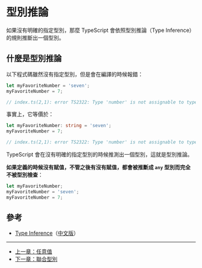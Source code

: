 # 型別推論

如果沒有明確的指定型別，那麼 TypeScript 會依照型別推論（Type Inference）的規則推斷出一個型別。

## 什麼是型別推論

以下程式碼雖然沒有指定型別，但是會在編譯的時候報錯：

```ts
let myFavoriteNumber = 'seven';
myFavoriteNumber = 7;

// index.ts(2,1): error TS2322: Type 'number' is not assignable to type 'string'.
```

事實上，它等價於：

```ts
let myFavoriteNumber: string = 'seven';
myFavoriteNumber = 7;

// index.ts(2,1): error TS2322: Type 'number' is not assignable to type 'string'.
```

TypeScript 會在沒有明確的指定型別的時候推測出一個型別，這就是型別推論。

**如果定義的時候沒有賦值，不管之後有沒有賦值，都會被推斷成 `any` 型別而完全不被型別檢查**：

```ts
let myFavoriteNumber;
myFavoriteNumber = 'seven';
myFavoriteNumber = 7;
```

## 參考

- [Type Inference](http://www.typescriptlang.org/docs/handbook/type-inference.html)（[中文版](https://zhongsp.gitbooks.io/typescript-handbook/content/doc/handbook/Type%20Inference.html)）

---

- [上一章：任意值](any.md)
- [下一章：聯合型別](union-types.md)
